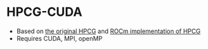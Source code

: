 HPCG-CUDA
======================

- Based on [the original HPCG](https://hpcg.info/index.html) and [ROCm implementation of HPCG](https://github.com/ROCmSoftwarePlatform/rocHPCG)
- Requires CUDA, MPI, openMP
